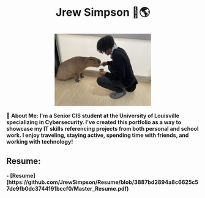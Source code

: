 <h1><p align="center"> Jrew Simpson 👋🌎 <a href="[https://www.linkedin.com/in/jrew-simpson/]"></a> </h1>
<p align="center"> <img src="https://github.com/JrewSimpson/Banner/blob/c20d491a1f1768ddf40075f0f4ee6f472b0dd8ac/IMG_5832.jpg" height="50%" width="50%" alt="]"/>
<b><p align="Left">🌌 About Me: I'm a Senior CIS student at the University of Louisville specializing in Cybersecurity. I've created this portfolio as a way to showcase my IT skills referencing projects from both personal and school work. I enjoy traveling, staying active, spending time with friends, and working with technology!</br>

<h2> Resume:</h2>
- [Resume](https://github.com/JrewSimpson/Resume/blob/3887bd2894a8c6625c57de9fb0dc3744191bccf0/Master_Resume.pdf)
<!--

- 🔭 I’m currently working on ...
- 🌱 I’m currently learning ...
- 👯 I’m looking to collaborate on ...
- 🤔 I’m looking for help with ...
- 💬 Ask me about ...
- 📫 How to reach me: ...
- 😄 Pronouns: ...
- ⚡ Fun fact: ...
-->
